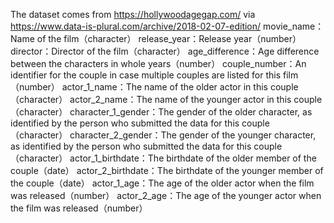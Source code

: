 The dataset comes from https://hollywoodagegap.com/ via https://www.data-is-plural.com/archive/2018-02-07-edition/
movie_name：Name of the film（character）
release_year：Release year（number）
director：Director of the film（character）
age_difference：Age difference between the characters in whole years（number）
couple_number：An identifier for the couple in case multiple couples are listed for this film（number）
actor_1_name：The name of the older actor in this couple（character）
actor_2_name：The name of the younger actor in this couple（character）
character_1_gender：The gender of the older character, as identified by the person who submitted the data for this couple（character）
character_2_gender：The gender of the younger character, as identified by the person who submitted the data for this couple（character）
actor_1_birthdate：The birthdate of the older member of the couple（date）
actor_2_birthdate：The birthdate of the younger member of the couple（date）
actor_1_age：The age of the older actor when the film was released（number）
actor_2_age：The age of the younger actor when the film was released（number）
